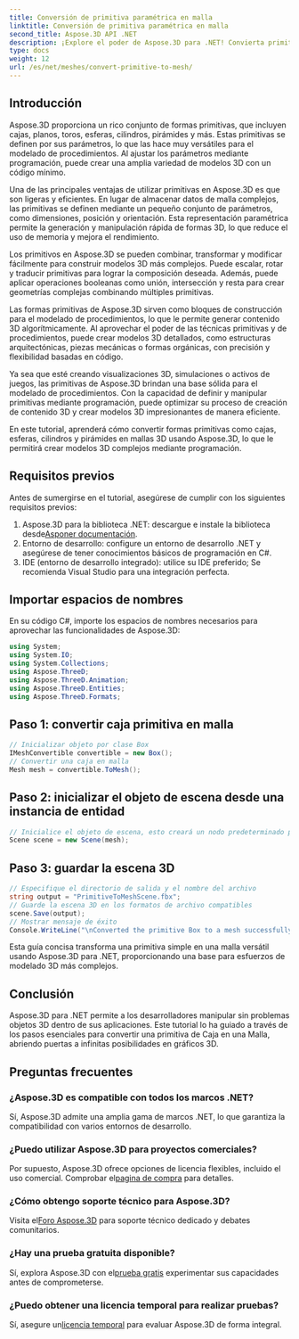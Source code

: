 ```yaml
---
title: Conversión de primitiva paramétrica en malla
linktitle: Conversión de primitiva paramétrica en malla
second_title: Aspose.3D API .NET
description: ¡Explore el poder de Aspose.3D para .NET! Convierta primitivas paramétricas en malla versátil sin esfuerzo. Mejora tu juego de gráficos 3D hoy.
type: docs
weight: 12
url: /es/net/meshes/convert-primitive-to-mesh/
---
```

## Introducción

Aspose.3D proporciona un rico conjunto de formas primitivas, que incluyen cajas, planos, toros, esferas, cilindros, pirámides y más. Estas primitivas se definen por sus parámetros, lo que las hace muy versátiles para el modelado de procedimientos. Al ajustar los parámetros mediante programación, puede crear una amplia variedad de modelos 3D con un código mínimo.

Una de las principales ventajas de utilizar primitivas en Aspose.3D es que son ligeras y eficientes. En lugar de almacenar datos de malla complejos, las primitivas se definen mediante un pequeño conjunto de parámetros, como dimensiones, posición y orientación. Esta representación paramétrica permite la generación y manipulación rápida de formas 3D, lo que reduce el uso de memoria y mejora el rendimiento.

Los primitivos en Aspose.3D se pueden combinar, transformar y modificar fácilmente para construir modelos 3D más complejos. Puede escalar, rotar y traducir primitivas para lograr la composición deseada. Además, puede aplicar operaciones booleanas como unión, intersección y resta para crear geometrías complejas combinando múltiples primitivas.

Las formas primitivas de Aspose.3D sirven como bloques de construcción para el modelado de procedimientos, lo que le permite generar contenido 3D algorítmicamente. Al aprovechar el poder de las técnicas primitivas y de procedimientos, puede crear modelos 3D detallados, como estructuras arquitectónicas, piezas mecánicas o formas orgánicas, con precisión y flexibilidad basadas en código.

Ya sea que esté creando visualizaciones 3D, simulaciones o activos de juegos, las primitivas de Aspose.3D brindan una base sólida para el modelado de procedimientos. Con la capacidad de definir y manipular primitivas mediante programación, puede optimizar su proceso de creación de contenido 3D y crear modelos 3D impresionantes de manera eficiente.

En este tutorial, aprenderá cómo convertir formas primitivas como cajas, esferas, cilindros y pirámides en mallas 3D usando Aspose.3D, lo que le permitirá crear modelos 3D complejos mediante programación.


## Requisitos previos
Antes de sumergirse en el tutorial, asegúrese de cumplir con los siguientes requisitos previos:
1.  Aspose.3D para la biblioteca .NET: descargue e instale la biblioteca desde[Asponer documentación](https://reference.aspose.com/3d/net/).
2. Entorno de desarrollo: configure un entorno de desarrollo .NET y asegúrese de tener conocimientos básicos de programación en C#.
3. IDE (entorno de desarrollo integrado): utilice su IDE preferido; Se recomienda Visual Studio para una integración perfecta.
## Importar espacios de nombres
En su código C#, importe los espacios de nombres necesarios para aprovechar las funcionalidades de Aspose.3D:
```csharp
using System;
using System.IO;
using System.Collections;
using Aspose.ThreeD;
using Aspose.ThreeD.Animation;
using Aspose.ThreeD.Entities;
using Aspose.ThreeD.Formats;
```
## Paso 1: convertir caja primitiva en malla
```csharp
// Inicializar objeto por clase Box
IMeshConvertible convertible = new Box();
// Convertir una caja en malla
Mesh mesh = convertible.ToMesh();
```
## Paso 2: inicializar el objeto de escena desde una instancia de entidad
```csharp
// Inicialice el objeto de escena, esto creará un nodo predeterminado para la malla
Scene scene = new Scene(mesh);
```
## Paso 3: guardar la escena 3D
```csharp
// Especifique el directorio de salida y el nombre del archivo
string output = "PrimitiveToMeshScene.fbx";
// Guarde la escena 3D en los formatos de archivo compatibles
scene.Save(output);
// Mostrar mensaje de éxito
Console.WriteLine("\nConverted the primitive Box to a mesh successfully.\nFile saved at " + output);
```
Esta guía concisa transforma una primitiva simple en una malla versátil usando Aspose.3D para .NET, proporcionando una base para esfuerzos de modelado 3D más complejos.
## Conclusión
Aspose.3D para .NET permite a los desarrolladores manipular sin problemas objetos 3D dentro de sus aplicaciones. Este tutorial lo ha guiado a través de los pasos esenciales para convertir una primitiva de Caja en una Malla, abriendo puertas a infinitas posibilidades en gráficos 3D.
## Preguntas frecuentes
### ¿Aspose.3D es compatible con todos los marcos .NET?
Sí, Aspose.3D admite una amplia gama de marcos .NET, lo que garantiza la compatibilidad con varios entornos de desarrollo.
### ¿Puedo utilizar Aspose.3D para proyectos comerciales?
 Por supuesto, Aspose.3D ofrece opciones de licencia flexibles, incluido el uso comercial. Comprobar el[pagina de compra](https://purchase.aspose.com/buy) para detalles.
### ¿Cómo obtengo soporte técnico para Aspose.3D?
 Visita el[Foro Aspose.3D](https://forum.aspose.com/c/3d/18) para soporte técnico dedicado y debates comunitarios.
### ¿Hay una prueba gratuita disponible?
 Sí, explora Aspose.3D con el[prueba gratis](https://releases.aspose.com/) experimentar sus capacidades antes de comprometerse.
### ¿Puedo obtener una licencia temporal para realizar pruebas?
 Sí, asegure un[licencia temporal](https://purchase.aspose.com/temporary-license/) para evaluar Aspose.3D de forma integral.